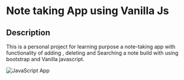 # Note taking App using Vanilla Js

## Description

This is a personal project for learning purpose a note-taking app with functionality of adding , deleting and Searching a note build with using bootstrap and Vanilla javascript.

![JavaScript App](https://github.com/DurgeshRai04/Notes-Taking-App-Js-Project/blob/master/img.png)

